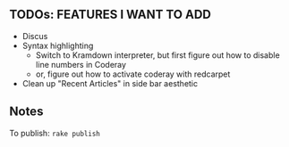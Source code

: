 TODOs: FEATURES I WANT TO ADD
-----------------------------

* Discus
* Syntax highlighting
  * Switch to Kramdown interpreter, but first figure out how to disable line numbers in Coderay
  * or, figure out how to activate coderay with redcarpet
* Clean up "Recent Articles" in side bar aesthetic

## Notes

To publish: `rake publish`